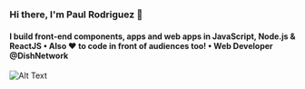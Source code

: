 ### Hi there, I'm Paul Rodriguez 👋

#### I build front-end components, apps and web apps in JavaScript, Node.js & ReactJS • Also ❤️ to code in front of audiences too! • Web Developer @DishNetwork

![Alt Text](https://media.giphy.com/media/ZB35BkFB7TuYRiuFol/giphy.gif)